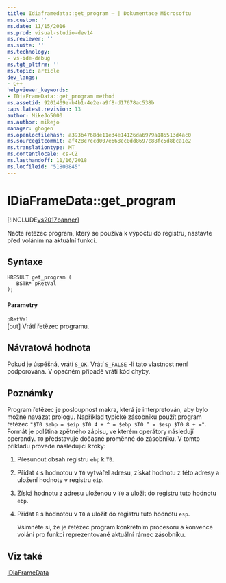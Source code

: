 ```yaml
---
title: Idiaframedata::get_program – | Dokumentace Microsoftu
ms.custom: ''
ms.date: 11/15/2016
ms.prod: visual-studio-dev14
ms.reviewer: ''
ms.suite: ''
ms.technology:
- vs-ide-debug
ms.tgt_pltfrm: ''
ms.topic: article
dev_langs:
- C++
helpviewer_keywords:
- IDiaFrameData::get_program method
ms.assetid: 9201409e-b4b1-4e2e-a9f8-d17678ac538b
caps.latest.revision: 13
author: MikeJo5000
ms.author: mikejo
manager: ghogen
ms.openlocfilehash: a393b4768de11e34e14126da6979a185513d4ac0
ms.sourcegitcommit: af428c7ccd007e668ec0dd8697c88fc5d8bca1e2
ms.translationtype: MT
ms.contentlocale: cs-CZ
ms.lasthandoff: 11/16/2018
ms.locfileid: "51800845"
---
```

# <a name="idiaframedatagetprogram"></a>IDiaFrameData::get_program
[!INCLUDE[vs2017banner](../../includes/vs2017banner.md)]

Načte řetězec program, který se používá k výpočtu do registru, nastavte před voláním na aktuální funkci.  
  
## <a name="syntax"></a>Syntaxe  
  
```cpp#  
HRESULT get_program (   
   BSTR* pRetVal  
);  
```  
  
#### <a name="parameters"></a>Parametry  
 `pRetVal`  
 [out] Vrátí řetězec programu.  
  
## <a name="return-value"></a>Návratová hodnota  
 Pokud je úspěšná, vrátí `S_OK`. Vrátí `S_FALSE` -li tato vlastnost není podporována. V opačném případě vrátí kód chyby.  
  
## <a name="remarks"></a>Poznámky  
 Program řetězec je posloupnost makra, která je interpretován, aby bylo možné navázat prologu. Například typické zásobníku použít program řetězec `"$T0 $ebp = $eip $T0 4 + ^ = $ebp $T0 ^ = $esp $T0 8 + ="`. Formát je polština zpětného zápisu, ve kterém operátory následují operandy. `T0` představuje dočasné proměnné do zásobníku. V tomto příkladu provede následující kroky:  
  
1. Přesunout obsah registru `ebp` k `T0`.  
  
2. Přidat `4` s hodnotou v `T0` vytvářel adresu, získat hodnotu z této adresy a uložení hodnoty v registru `eip`.  
  
3. Získá hodnotu z adresu uloženou v `T0` a uložit do registru tuto hodnotu `ebp`.  
  
4. Přidat `8` s hodnotou v `T0` a uložit do registru tuto hodnotu `esp`.  
  
   Všimněte si, že je řetězec program konkrétním procesoru a konvence volání pro funkci reprezentované aktuální rámec zásobníku.  
  
## <a name="see-also"></a>Viz také  
 [IDiaFrameData](../../debugger/debug-interface-access/idiaframedata.md)




